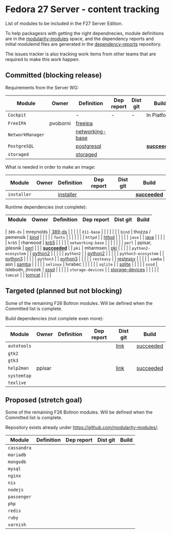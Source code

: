 # Fedora 27 Server - content tracking

List of modules to be included in the F27 Server Edition.

To help packagesrs with getting the right dependnecies, module definitions are in the [modularity-modules](https://github.com/modularity-modules) space, and the dependency reports and initial modulemd files are generated in the [dependency-reports](https://github.com/fedora-modularity/dependency-report) repository.

The issues tracker is also tracking work items from other teams that are required to make this work happen.

## Committed (blocking release)

Requirements from the Server WG:

| Module | Owner | Definition | Dep report | Dist git | Build |
|---|---|---|---|---|---|
| `Cockpit` | | - | - | - | In Platform |
| `FreeIPA ` | pvoborni | [freeipa](https://github.com/modularity-modules/freeipa) | | | | |
| `NetworkManager` | | [networking-base](https://github.com/modularity-modules/networking-base) | | | | |
| `PostgreSQL` | | [postgresql](https://github.com/modularity-modules/postgresql) | | | [**succeeded**](https://mbs.fedoraproject.org/module-build-service/1/module-builds/831) |
| `storaged` | | [storaged](https://github.com/modularity-modules/storaged) | | | | |

What is needed in order to make an image:

| Module | Owner | Definition | Dep report | Dist git | Build |
|---|---|---|---|---|---|
| `installer` | | [installer](https://github.com/modularity-modules/installer) | | | [**succeeded**](https://mbs.fedoraproject.org/module-build-service/1/module-builds/816) |

Runtime dependencies (not complete):

| Module | Owner | Definition | Dep report | Dist git | Build |
|---|---|---|---|---|---|

| `389-ds` | mreynolds | [389-ds](https://github.com/modularity-modules/389-ds) | | | |
| `X11-base` | | | | | |
| `bind` | thozza / pemensik | [bind](https://github.com/modularity-modules/bind) | | | |
| `fonts` | | | | | |
| `httpd` | | [httpd](https://github.com/modularity-modules/httpd) | | | |
| `java` | | [java](https://github.com/modularity-modules/java) | | | |
| `krb5` | rharwood | [krb5](https://github.com/modularity-modules/krb5) | | | |
| `networking-base` | | | | | |
| `perl` | ppisar, jplesnik | [perl](https://github.com/modularity-modules/perl) | | | [**succeeded**](https://koji.fedoraproject.org/koji/packages?tagID=1964) |
| `pki` | mharmsen | [pki](https://github.com/modularity-modules/pki) | | | |
| `python2-ecosystem` | | [python2](https://github.com/modularity-modules/python2) | | | |
| `python2` | | [python2](https://github.com/modularity-modules/python2) | | | |
| `python3-ecosystem` | | [python3](https://github.com/modularity-modules/python3) | | | |
| `python3` | | [python3](https://github.com/modularity-modules/python3) | | | |
| `resteasy` | | [resteasy](https://github.com/modularity-modules/resteasy) | | | |
| `samba` | asn | [samba](https://github.com/modularity-modules/samba) | | | |
| `selinux` | lvrabec | | | | |
| `sqlite` | | [sqlite](https://github.com/modularity-modules/sqlite) | | | |
| `sssd` | lslebodn, jhrozek | [sssd](https://github.com/modularity-modules/sssd) | | | |
| `storage-devices` | | [storage-devices](https://github.com/modularity-modules/storage-devices) | | | |
| `tomcat` | | [tomcat](https://github.com/modularity-modules/tomcat) | | | |

## Targeted (planned but not blocking)

Some of the remaining F26 Boltron modules. Will be defined when the Committed list is complete.

Build dependencies (not complete even more):

| Module | Owner | Definition | Dep report | Dist git | Build |
|---|---|---|---|---|---|
| `autotools` | | | | [link](https://src.fedoraproject.org/modules/autotools) | [succeeded](https://koji.fedoraproject.org/koji/buildinfo?buildID=965063) |
| `gtk2` | | | | | |
| `gtk3` | | | | | |
| `help2man` | ppisar | | | [link](https://src.fedoraproject.org/modules/help2man) | [succeeded](https://koji.fedoraproject.org/koji/buildinfo?buildID=965055) |
| `systemtap` | | | | | |
| `texlive` | | | | | |

## Proposed (stretch goal)

Some of the remaining F26 Boltron modules. Will be defined when the Committed list is complete.

Repository exists already under https://github.com/modularity-modules/:

| Module | Definition | Dep report | Dist git | Build |
|---|---|---|---|---|
| `cassandra` | | | | | |
| `mariadb` | | | | | |
| `mongodb` | | | | | |
| `mysql` | | | | | |
| `nginx` | | | | | |
| `nis` | | | | | |
| `nodejs` | | | | | |
| `passenger` | | | | | |
| `php` | | | | | |
| `redis` | | | | | |
| `ruby` | | | | | |
| `varnish` | | | | | |

